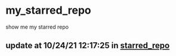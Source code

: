# my_starred_repo
show me my starred repo

update at 10/24/21 12:17:25 in [starred_repo](./index.html)
---

